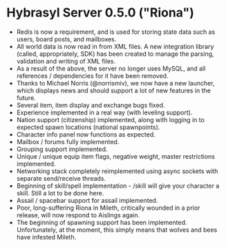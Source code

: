 # Hybrasyl Server 0.5.0 ("Riona")

* Redis is now a requirement, and is used for storing state data such as users, board posts, and mailboxes.
* All world data is now read in from XML files. A new integration library (called, appropriately, SDK) has been created to manage the parsing, validation and writing of XML files.
* As a result of the above, the server no longer uses MySQL, and all references / dependencies for it have been removed.
* Thanks to Michael Norris (@norrismiv), we now have a new launcher, which displays news and should support a lot of new features in the future.
* Several item, item display and exchange bugs fixed.
* Experience implemented in a real way (with leveling support).
* Nation support (citizenship) implemented, along with logging in to expected spawn locations (national spawnpoints).
* Character info panel now functions as expected.
* Mailbox / forums fully implemented.
* Grouping support implemented.
* Unique / unique equip item flags, negative weight, master restrictions implemented.
* Networking stack completely reimplemented using async sockets with separate send/receive threads.
* Beginning of skill/spell implementation - /skill <skillName> will give your character a skill. Still a lot to be done here.
* Assail / spacebar support for assail implemented.
* Poor, long-suffering Riona in Mileth, critically wounded in a prior release, will now respond to Aislings again.
* The beginning of spawning support has been implemented. Unfortunately, at the moment, this simply means that wolves and bees have infested Mileth.